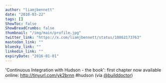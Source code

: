 ```yaml
---
author: "liamjbennett"
date: "2010-03-22"
tags: []
ShowToc: false
ShowBreadCrumbs: false
thumbnail: "/img/main/profile.jpg"
twitter_link: "https://x.com/liamjbennett/status/10862173763"
mastodon_link: ""
bluesky_link: ""
linkedin_link: ""
expiryDate: "2016-01-01"
---
```


'Continuous Integration with Hudson - the book': first chapter now available online: http://tinyurl.com/yk2brnn #hudson (via [@builddoctor](https://x.com/builddoctor))

